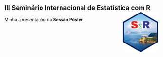 ## III Seminário Internacional de Estatística com R <img src="man/figures/sticker.png" align="right" />

Minha apresentação na **Sessão Pôster**
